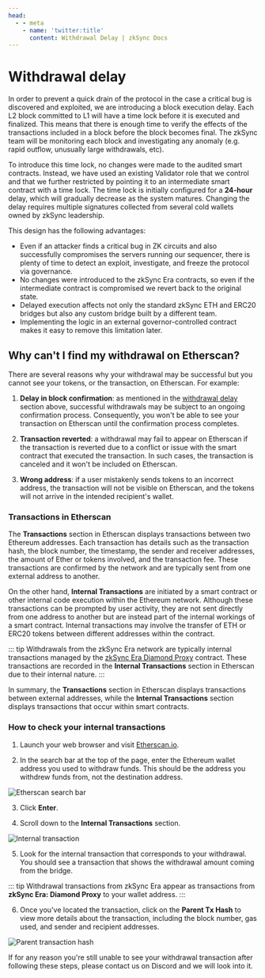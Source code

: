 ```yaml
---
head:
  - - meta
    - name: 'twitter:title'
      content: Withdrawal Delay | zkSync Docs
---
```


# Withdrawal delay

In order to prevent a quick drain of the protocol in the case a critical bug is discovered and exploited, we are
introducing a block execution delay. Each L2 block committed to L1 will have a time lock before it is executed and
finalized. This means that there is enough time to verify the effects of the transactions included in a block before the
block becomes final. The zkSync team will be monitoring each block and investigating any anomaly (e.g. rapid outflow,
unusually large withdrawals, etc).

To introduce this time lock, no changes were made to the audited smart contracts. Instead, we have used an existing
Validator role that we control and that we further restricted by pointing it to an intermediate smart contract with a
time lock. The time lock is initially configured for a **24-hour** delay, which will gradually decrease as the system
matures. Changing the delay requires multiple signatures collected from several cold wallets owned by zkSync leadership.

This design has the following advantages:

- Even if an attacker finds a critical bug in ZK circuits and also successfully compromises the servers running our
  sequencer, there is plenty of time to detect an exploit, investigate, and freeze the protocol via governance.
- No changes were introduced to the zkSync Era contracts, so even if the intermediate contract is compromised we revert
  back to the original state.
- Delayed execution affects not only the standard zkSync ETH and ERC20 bridges but also any custom bridge built by a
  different team.
- Implementing the logic in an external governor-controlled contract makes it easy to remove this limitation later.

## Why can't I find my withdrawal on Etherscan?

There are several reasons why your withdrawal may be successful but you cannot see your tokens, or the transaction, on
Etherscan. For example:

1. **Delay in block confirmation**: as mentioned in the [withdrawal delay](#withdrawal-delay) section above, successful
   withdrawals may be subject to an ongoing confirmation process. Consequently, you won't be able to see your
   transaction on Etherscan until the confirmation process completes.

2. **Transaction reverted**: a withdrawal may fail to appear on Etherscan if the transaction is reverted due to a
   conflict or issue with the smart contract that executed the transaction. In such cases, the transaction is canceled
   and it won't be included on Etherscan.

3. **Wrong address**: if a user mistakenly sends tokens to an incorrect address, the transaction will not be visible on
   Etherscan, and the tokens will not arrive in the intended recipient's wallet.

### Transactions in Etherscan

The **Transactions** section in Etherscan displays transactions between two Ethereum addresses. Each transaction has
details such as the transaction hash, the block number, the timestamp, the sender and receiver addresses, the amount of
Ether or tokens involved, and the transaction fee. These transactions are confirmed by the network and are typically
sent from one external address to another.

On the other hand, **Internal Transactions** are initiated by a smart contract or other internal code execution within
the Ethereum network. Although these transactions can be prompted by user activity, they are not sent directly from one
address to another but are instead part of the internal workings of a smart contract. Internal transactions may involve
the transfer of ETH or ERC20 tokens between different addresses within the contract.

::: tip Withdrawals from the zkSync Era network are typically internal transactions managed by the
[zkSync Era Diamond Proxy](https://etherscan.io/address/0x32400084c286cf3e17e7b677ea9583e60a000324) contract. These
transactions are recorded in the **Internal Transactions** section in Etherscan due to their internal nature. :::

In summary, the **Transactions** section in Etherscan displays transactions between external addresses, while the
**Internal Transactions** section displays transactions that occur within smart contracts.

### How to check your internal transactions

1. Launch your web browser and visit [Etherscan.io](https://etherscan.io/).

2. In the search bar at the top of the page, enter the Ethereum wallet address you used to withdraw funds. This should
   be the address you withdrew funds from, not the destination address.

![Etherscan search bar](../../assets/images/ether-search.png 'Search for transactions')

3. Click **Enter**.

4. Scroll down to the **Internal Transactions** section.

![Internal transaction](../../assets/images/internal-trx.png 'Internal transactions in Etherscan')

5. Look for the internal transaction that corresponds to your withdrawal. You should see a transaction that shows the
   withdrawal amount coming from the bridge.

::: tip Withdrawal transactions from zkSync Era appear as transactions from **zkSync Era: Diamond Proxy** to your wallet
address. :::

6. Once you've located the transaction, click on the **Parent Tx Hash** to view more details about the transaction,
   including the block number, gas used, and sender and recipient addresses.

![Parent transaction hash](../../assets/images/parent-hash.png 'Parent transaction hash in Etherscan')

If for any reason you're still unable to see your withdrawal transaction after following these steps, please contact us
on Discord and we will look into it.
